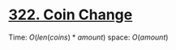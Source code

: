 [322. Coin Change](https://leetcode.com/problems/coin-change)
===
Time: $O(len(coins) * amount)$
space:  $O(amount)$